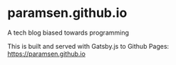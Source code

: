 # paramsen.github.io
A tech blog biased towards programming

This is built and served with Gatsby.js to Github Pages: https://paramsen.github.io
